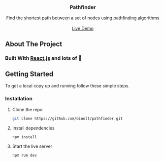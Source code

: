 <!-- PROJECT LOGO -->
<br />
<p align="center">
  <h3 align="center">Pathfinder</h3>

  <p align="center">
    Find the shortest path between a set of nodes using pathfinding algorithms
    <br />
    <br />
    <a target="_blank" rel="noopener noreferrer" href="https://ui.d2mc6gq8ovxyln.amplifyapp.com/">Live Demo</a>
  </p>
</p>



<!-- ABOUT THE PROJECT -->
## About The Project

### Built With [React.js](https://reactjs.org/) and lots of 💜



<!-- GETTING STARTED -->
## Getting Started

To get a local copy up and running follow these simple steps.

### Installation

1. Clone the repo
   ```sh
   git clone https://github.com/binolt/pathfinder.git
   ```
2. Install dependencies
   ```sh
   npm install
   ```
3. Start the live server
   ```sh
   npm run dev
   ```
